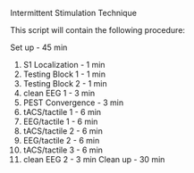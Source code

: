 Intermittent Stimulation Technique
  
This script will contain the following procedure:

Set up - 45 min
1) S1 Localization - 1 min
2) Testing Block 1 - 1 min
3) Testing Block 2 - 1 min
4) clean EEG 1 - 3 min
5) PEST Convergence - 3 min
6) tACS/tactile 1 - 6 min
7) EEG/tactile 1 - 6 min
8) tACS/tactile 2 - 6 min
9) EEG/tactile 2 - 6 min
10) tACS/tactile 3 - 6 min
11) clean EEG 2 - 3 min
Clean up - 30 min
 
